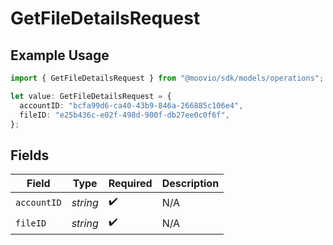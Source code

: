 # GetFileDetailsRequest

## Example Usage

```typescript
import { GetFileDetailsRequest } from "@moovio/sdk/models/operations";

let value: GetFileDetailsRequest = {
  accountID: "bcfa99d6-ca40-43b9-846a-266885c106e4",
  fileID: "e25b436c-e02f-498d-900f-db27ee0c0f6f",
};
```

## Fields

| Field              | Type               | Required           | Description        |
| ------------------ | ------------------ | ------------------ | ------------------ |
| `accountID`        | *string*           | :heavy_check_mark: | N/A                |
| `fileID`           | *string*           | :heavy_check_mark: | N/A                |